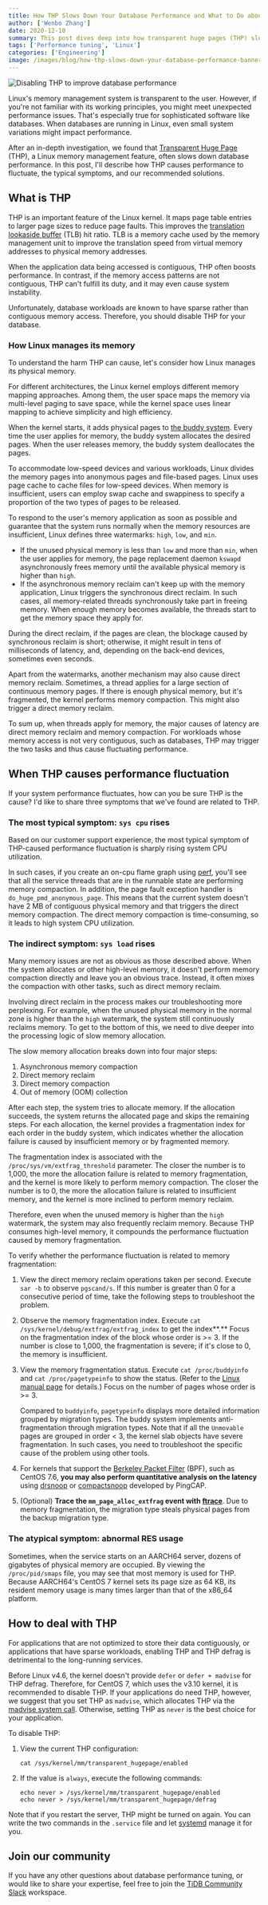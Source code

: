 ```yaml
---
title: How THP Slows Down Your Database Performance and What to Do about It
author: ['Wenbo Zhang']
date: 2020-12-10
summary: This post dives deep into how transparent huge pages (THP) slow down the system and explains why you should disable THP to improve your database performance.
tags: ['Performance tuning', 'Linux']
categories: ['Engineering']
image: /images/blog/how-thp-slows-down-your-database-performance-banner.jpg
---
```


![Disabling THP to improve database performance](media/how-thp-slows-down-your-database-performance-banner.jpg)

Linux's memory management system is transparent to the user. However, if you're not familiar with its working principles, you might meet unexpected performance issues. That's especially true for sophisticated software like databases. When databases are running in Linux, even small system variations might impact performance.

After an in-depth investigation, we found that [Transparent Huge Page](https://www.kernel.org/doc/html/latest/admin-guide/mm/transhuge.html) (THP), a Linux memory management feature, often slows down database performance. In this post, I'll describe how THP causes performance to fluctuate, the typical symptoms, and our recommended solutions.

## What is THP

THP is an important feature of the Linux kernel. It maps page table entries to larger page sizes to reduce page faults. This improves the [translation lookaside buffer](https://en.wikipedia.org/wiki/Translation_lookaside_buffer) (TLB) hit ratio. TLB is a memory cache used by the memory management unit to improve the translation speed from virtual memory addresses to physical memory addresses.

When the application data being accessed is contiguous, THP often boosts performance. In contrast, if the memory access patterns are not contiguous, THP can't fulfill its duty, and it may even cause system instability.

Unfortunately, database workloads are known to have sparse rather than contiguous memory access. Therefore, you should disable THP for your database.

### How Linux manages its memory

To understand the harm THP can cause, let's consider how Linux manages its physical memory.

For different architectures, the Linux kernel employs different memory mapping approaches. Among them, the user space maps the memory via multi-level paging to save space, while the kernel space uses linear mapping to achieve simplicity and high efficiency.

When the kernel starts, it adds physical pages to [the buddy system](https://en.wikipedia.org/wiki/Buddy_memory_allocation). Every time the user applies for memory, the buddy system allocates the desired pages. When the user releases memory, the buddy system deallocates the pages.

To accommodate low-speed devices and various workloads, Linux divides the memory pages into anonymous pages and file-based pages. Linux uses page cache to cache files for low-speed devices. When memory is insufficient, users can employ swap cache and swappiness to specify a proportion of the two types of pages to be released.

To respond to the user's memory application as soon as possible and guarantee that the system runs normally when the memory resources are insufficient, Linux defines three watermarks: `high`, `low`, and `min`.

* If the unused physical memory is less than `low` and more than `min`, when the user applies for memory, the page replacement daemon `kswapd` asynchronously frees memory until the available physical memory is higher than `high`.
* If the asynchronous memory reclaim can't keep up with the memory application, Linux triggers the synchronous direct reclaim. In such cases, all memory-related threads synchronously take part in freeing memory. When enough memory becomes available, the threads start to get the memory space they apply for.

During the direct reclaim, if the pages are clean, the blockage caused by synchronous reclaim is short; otherwise, it might result in tens of milliseconds of latency, and, depending on the back-end devices, sometimes even seconds.

Apart from the watermarks, another mechanism may also cause direct memory reclaim. Sometimes, a thread applies for a large section of continuous memory pages. If there is enough physical memory, but it's fragmented, the kernel performs memory compaction. This might also trigger a direct memory reclaim.

To sum up, when threads apply for memory, the major causes of latency are direct memory reclaim and memory compaction. For workloads whose memory access is not very contiguous, such as databases, THP may trigger the two tasks and thus cause fluctuating performance.

## When THP causes performance fluctuation

If your system performance fluctuates, how can you be sure THP is the cause? I'd like to share three symptoms that we've found are related to THP.

### The most typical symptom: `sys cpu` rises

Based on our customer support experience, the most typical symptom of THP-caused performance fluctuation is sharply rising system CPU utilization.

In such cases, if you create an on-cpu flame graph using [perf](https://en.wikipedia.org/wiki/Perf_(Linux)), you'll see that all the service threads that are in the runnable state are performing memory compaction. In addition, the page fault exception handler is `do_huge_pmd_anonymous_page`. This means that the current system doesn't have 2 MB of contiguous physical memory and that triggers the direct memory compaction. The direct memory compaction is time-consuming, so it leads to high system CPU utilization.

### The indirect symptom: `sys load` rises

Many memory issues are not as obvious as those described above. When the system allocates or other high-level memory, it doesn't perform memory compaction directly and leave you an obvious trace. Instead, it often mixes the compaction with other tasks, such as direct memory reclaim.

Involving direct reclaim in the process makes our troubleshooting more perplexing. For example, when the unused physical memory in the normal zone is higher than the `high` watermark, the system still continuously reclaims memory. To get to the bottom of this, we need to dive deeper into the processing logic of slow memory allocation.

The slow memory allocation breaks down into four major steps:

1. Asynchronous memory compaction
2. Direct memory reclaim
3. Direct memory compaction
4. Out of memory (OOM) collection

After each step, the system tries to allocate memory. If the allocation succeeds, the system returns the allocated page and skips the remaining steps. For each allocation, the kernel provides a fragmentation index for each order in the buddy system, which indicates whether the allocation failure is caused by insufficient memory or by fragmented memory.

The fragmentation index is associated with the `/proc/sys/vm/extfrag_threshold` parameter. The closer the number is to 1,000, the more the allocation failure is related to memory fragmentation, and the kernel is more likely to perform memory compaction. The closer the number is to 0, the more the allocation failure is related to insufficient memory, and the kernel is more inclined to perform memory reclaim.

Therefore, even when the unused memory is higher than the `high` watermark, the system may also frequently reclaim memory. Because THP consumes high-level memory, it compounds the performance fluctuation caused by memory fragmentation.

To verify whether the performance fluctuation is related to memory fragmentation:

1. View the direct memory reclaim operations taken per second. Execute `sar -b` to observe `pgscand/s`. If this number is greater than 0 for a consecutive period of time, take the following steps to troubleshoot the problem.
2. Observe the memory fragmentation index. Execute `cat /sys/kernel/debug/extfrag/extfrag_index` to get the index**.** Focus on the fragmentation index of the block whose order is >= 3. If the number is close to 1,000, the fragmentation is severe; if it's close to 0, the memory is insufficient.
3. View the memory fragmentation status. Execute `cat /proc/buddyinfo` and `cat /proc/pagetypeinfo` to show the status. (Refer to the [Linux manual page](https://man7.org/linux/man-pages/man5/proc.5.html) for details.) Focus on the number of pages whose order is >= 3.

    Compared to `buddyinfo`, `pagetypeinfo` displays more detailed information grouped by migration types. The buddy system implements anti-fragmentation through migration types. Note that if all the `Unmovable` pages are grouped in order &lt; 3, the kernel slab objects have severe fragmentation. In such cases, you need to troubleshoot the specific cause of the problem using other tools.

4. For kernels that support the [Berkeley Packet Filter](https://en.wikipedia.org/wiki/Berkeley_Packet_Filter) (BPF), such as CentOS 7.6, **you may also perform quantitative analysis on the latency** using [drsnoop](https://github.com/iovisor/bcc/blob/master/tools/drsnoop_example.txt) or [compactsnoop](https://github.com/iovisor/bcc/blob/master/tools/compactsnoop_example.txt) developed by PingCAP.
5. (Optional) **Trace the `mm_page_alloc_extfrag` event with [ftrace](https://en.wikipedia.org/wiki/Ftrace)**. Due to memory fragmentation, the migration type steals physical pages from the backup migration type.

### The atypical symptom: abnormal RES usage

Sometimes, when the service starts on an AARCH64 server, dozens of gigabytes of physical memory are occupied. By viewing the `/proc/pid/smaps` file, you may see that most memory is used for THP. Because AARCH64's CentOS 7 kernel sets its page size as 64 KB, its resident memory usage is many times larger than that of the x86_64 platform.

## How to deal with THP

For applications that are not optimized to store their data contiguously, or applications that have sparse workloads, enabling THP and THP defrag is detrimental to the long-running services.

Before Linux v4.6, the kernel doesn't provide `defer` or `defer + madvise` for THP defrag. Therefore, for CentOS 7, which uses the v3.10 kernel, it is recommended to disable THP. If your applications do need THP, however, we suggest that you set THP as `madvise`, which allocates THP via the [madvise system call](https://www.man7.org/linux/man-pages/man2/madvise.2.html). Otherwise, setting THP as `never` is the best choice for your application.

To disable THP:

1. View the current THP configuration:

    ```shell
    cat /sys/kernel/mm/transparent_hugepage/enabled
    ```

2. If the value is `always`, execute the following commands:

    ```shell
    echo never > /sys/kernel/mm/transparent_hugepage/enabled
    echo never > /sys/kernel/mm/transparent_hugepage/defrag
    ```

Note that if you restart the server, THP might be turned on again. You can write the two commands in the `.service` file and let [systemd](https://en.wikipedia.org/wiki/Systemd) manage it for you.

## Join our community

If you have any other questions about database performance tuning, or would like to share your expertise, feel free to join the [TiDB Community Slack](https://slack.tidb.io/invite?team=tidb-community&channel=everyone&ref=pingcap-blog) workspace.
